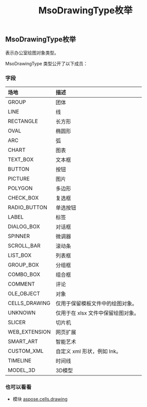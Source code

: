 ﻿---
title: MsoDrawingType枚举
second_title: Aspose.Cells for Python via .NET API 参考文献
description:
type: docs
weight: 1000
url: /zh/python-net/aspose.cells.drawing/msodrawingtype/
is_root: false
---
## MsoDrawingType枚举
表示办公室绘图对象类型。



MsoDrawingType 类型公开了以下成员：

### 字段
|场地|描述|
| :- | :- |
| GROUP |团体|
| LINE |线|
| RECTANGLE |长方形|
| OVAL |椭圆形|
| ARC |弧|
| CHART |图表|
| TEXT_BOX |文本框|
| BUTTON |按钮|
| PICTURE |图片|
| POLYGON |多边形|
| CHECK_BOX |复选框|
| RADIO_BUTTON |单选按钮|
| LABEL |标签|
| DIALOG_BOX |对话框|
| SPINNER |微调器|
| SCROLL_BAR |滚动条|
| LIST_BOX |列表框|
| GROUP_BOX |分组框|
| COMBO_BOX |组合框|
| COMMENT |评论|
| OLE_OBJECT |对象|
| CELLS_DRAWING |仅用于保留模板文件中的绘图对象。|
| UNKNOWN |仅用于在 xlsx 文件中保留绘图对象。|
| SLICER |切片机|
| WEB_EXTENSION |网页扩展|
| SMART_ART |智能艺术|
| CUSTOM_XML |自定义 xml 形状，例如 Ink。|
| TIMELINE |时间线|
| MODEL_3D |3D模型|



### 也可以看看
* 模块 [aspose.cells.drawing](..)
